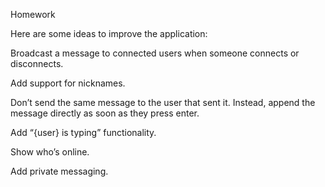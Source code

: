 Homework

Here are some ideas to improve the application:

Broadcast a message to connected users when someone connects or disconnects.

Add support for nicknames.

Don’t send the same message to the user that sent it. Instead, append the message directly as soon as they press enter.

Add “{user} is typing” functionality.

Show who’s online.

Add private messaging.
